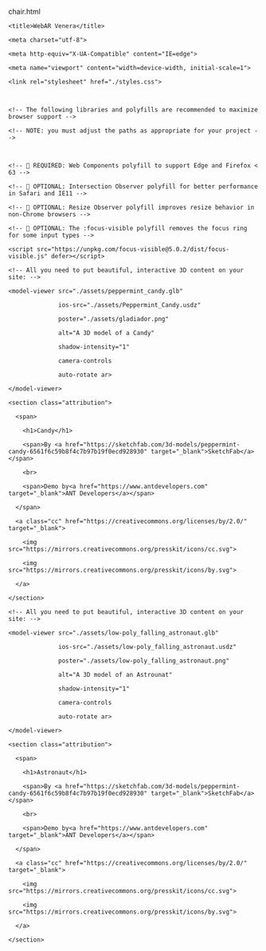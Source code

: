 chair.html
<!DOCTYPE html>

<html lang="en">

  <head>

    <title>WebAR Venera</title>

    <meta charset="utf-8">

    <meta http-equiv="X-UA-Compatible" content="IE=edge">

    <meta name="viewport" content="width=device-width, initial-scale=1">

    <link rel="stylesheet" href="./styles.css">

    

    <!-- The following libraries and polyfills are recommended to maximize browser support -->

    <!-- NOTE: you must adjust the paths as appropriate for your project -->

    

    <!-- 🚨 REQUIRED: Web Components polyfill to support Edge and Firefox < 63 -->

<!--     <script src="https://unpkg.com/@webcomponents/webcomponentsjs@2.1.3/webcomponents-loader.js"></script> -->

    <!-- 💁 OPTIONAL: Intersection Observer polyfill for better performance in Safari and IE11 -->

<!--     <script src="https://unpkg.com/intersection-observer@0.5.1/intersection-observer.js"></script> -->

    <!-- 💁 OPTIONAL: Resize Observer polyfill improves resize behavior in non-Chrome browsers -->

<!--     <script src="https://unpkg.com/resize-observer-polyfill@1.5.0/dist/ResizeObserver.js"></script> -->

    

    <!-- 💁 OPTIONAL: The :focus-visible polyfill removes the focus ring for some input types -->

    <script src="https://unpkg.com/focus-visible@5.0.2/dist/focus-visible.js" defer></script>

  </head> 

<body>

  <div class="row">

  <div class="card">

    <!-- All you need to put beautiful, interactive 3D content on your site: -->

    <model-viewer src="./assets/peppermint_candy.glb"

                  ios-src="./assets/Peppermint_Candy.usdz"

                  poster="./assets/gladiador.png"

                  alt="A 3D model of a Candy"

                  shadow-intensity="1"

                  camera-controls

                  auto-rotate ar>

    </model-viewer>

    <section class="attribution">

      <span>

        <h1>Candy</h1>

        <span>By <a href="https://sketchfab.com/3d-models/peppermint-candy-6561f6c59b8f4c7b97b19f0ecd928930" target="_blank">SketchFab</a></span>

        <br>

        <span>Demo by<a href="https://www.antdevelopers.com" target="_blank">ANT Developers</a></span>

      </span>

      <a class="cc" href="https://creativecommons.org/licenses/by/2.0/" target="_blank">

        <img src="https://mirrors.creativecommons.org/presskit/icons/cc.svg">

        <img src="https://mirrors.creativecommons.org/presskit/icons/by.svg">

      </a>

    </section>  

  </div>

  </div>

  <div class="row">

  <div class="card">

    <!-- All you need to put beautiful, interactive 3D content on your site: -->

    <model-viewer src="./assets/low-poly_falling_astronaut.glb"

                  ios-src="./assets/low-poly_falling_astronaut.usdz"

                  poster="./assets/low-poly_falling_astronaut.png"

                  alt="A 3D model of an Astrounat"

                  shadow-intensity="1"

                  camera-controls

                  auto-rotate ar>

    </model-viewer>

    <section class="attribution">

      <span>

        <h1>Astronaut</h1>

        <span>By <a href="https://sketchfab.com/3d-models/peppermint-candy-6561f6c59b8f4c7b97b19f0ecd928930" target="_blank">SketchFab</a></span>

        <br>

        <span>Demo by<a href="https://www.antdevelopers.com" target="_blank">ANT Developers</a></span>

      </span>

      <a class="cc" href="https://creativecommons.org/licenses/by/2.0/" target="_blank">

        <img src="https://mirrors.creativecommons.org/presskit/icons/cc.svg">

        <img src="https://mirrors.creativecommons.org/presskit/icons/by.svg">

      </a>

    </section>  

  </div>

  </div>

  <!-- 💁 Include both scripts below to support all browsers! -->

  <!-- Loads <model-viewer> for modern browsers: -->

  <script type="module"

      src="https://unpkg.com/@google/model-viewer/dist/model-viewer.min.js">

  </script>

  <!-- Loads <model-viewer> for old browsers like IE11: -->

  <script nomodule

      src="https://unpkg.com/@google/model-viewer/dist/model-viewer-legacy.js">

  </script>

</body>

</html>

